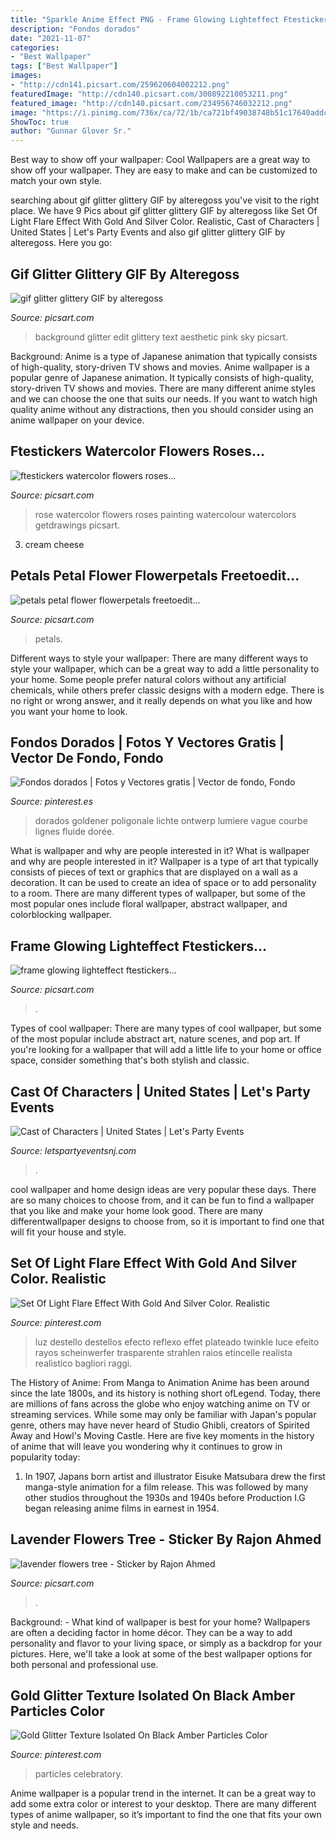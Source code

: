 ```yaml
---
title: "Sparkle Anime Effect PNG - Frame Glowing Lighteffect Ftestickers..."
description: "Fondos dorados"
date: "2021-11-07"
categories:
- "Best Wallpaper"
tags: ["Best Wallpaper"]
images:
- "http://cdn141.picsart.com/259620604002212.png"
featuredImage: "http://cdn140.picsart.com/300892210053211.png"
featured_image: "http://cdn140.picsart.com/234956746032212.png"
image: "https://i.pinimg.com/736x/ca/72/1b/ca721bf49038748b51c17640addca4fe.jpg"
ShowToc: true
author: "Gunnar Glover Sr."
---
```



Best way to show off your wallpaper:
Cool Wallpapers are a great way to show off your wallpaper. They are easy to make and can be customized to match your own style.

	

		
searching about gif glitter glittery GIF by alteregoss you've visit to the right place. We have 9 Pics about gif glitter glittery GIF by alteregoss like Set Of Light Flare Effect With Gold And Silver Color. Realistic, Cast of Characters | United States | Let&#039;s Party Events and also gif glitter glittery GIF by alteregoss. Here you go:
		
    
## Gif Glitter Glittery GIF By Alteregoss

<img loading=lazy src="http://cdn140.picsart.com/330334115071201.gif?to=min&amp;r=1024" onerror="this.onerror=null;this.src='https://tse1.mm.bing.net/th?id=OIP.Dj_q5Mz6Q6sh9bIeJCreXQHaJQ&amp;pid=15.1';" alt="gif glitter glittery GIF by alteregoss">

_Source: picsart.com_

>background glitter edit glittery text aesthetic pink sky picsart. 

	

Background: Anime is a type of Japanese animation that typically consists of high-quality, story-driven TV shows and movies.
Anime wallpaper is a popular genre of Japanese animation. It typically consists of high-quality, story-driven TV shows and movies. There are many different anime styles and we can choose the one that suits our needs. If you want to watch high quality anime without any distractions, then you should consider using an anime wallpaper on your device.

    
## Ftestickers Watercolor Flowers Roses...

<img loading=lazy src="http://cdn131.picsart.com/267649865029211.png" onerror="this.onerror=null;this.src='https://tse2.mm.bing.net/th?id=OIP.3IR-o0mqcW1wQEFKI6dgiQHaKV&amp;pid=15.1';" alt="ftestickers watercolor flowers roses...">

_Source: picsart.com_

>rose watercolor flowers roses painting watercolour watercolors getdrawings picsart. 

	

3. cream cheese 

    
## Petals Petal Flower Flowerpetals Freetoedit...

<img loading=lazy src="http://cdn140.picsart.com/300892210053211.png" onerror="this.onerror=null;this.src='https://tse2.mm.bing.net/th?id=OIP.OmUDZp26ny5vpcPtZeaMsAHaHa&amp;pid=15.1';" alt="petals petal flower flowerpetals freetoedit...">

_Source: picsart.com_

>petals. 

	

Different ways to style your wallpaper:
There are many different ways to style your wallpaper, which can be a great way to add a little personality to your home. Some people prefer natural colors without any artificial chemicals, while others prefer classic designs with a modern edge. There is no right or wrong answer, and it really depends on what you like and how you want your home to look.

    
## Fondos Dorados | Fotos Y Vectores Gratis | Vector De Fondo, Fondo

<img loading=lazy src="https://i.pinimg.com/736x/21/de/1e/21de1ea6a215caa3dcb71108cedd65cb.jpg" onerror="this.onerror=null;this.src='https://tse3.mm.bing.net/th?id=OIP.cm6cOY5xU1qYdIQHXiHEwQHaE7&amp;pid=15.1';" alt="Fondos dorados | Fotos y Vectores gratis | Vector de fondo, Fondo">

_Source: pinterest.es_

>dorados goldener poligonale lichte ontwerp lumiere vague courbe lignes fluide dorée. 

	

What is wallpaper and why are people interested in it?
What is wallpaper and why are people interested in it?
Wallpaper is a type of art that typically consists of pieces of text or graphics that are displayed on a wall as a decoration. It can be used to create an idea of space or to add personality to a room. There are many different types of wallpaper, but some of the most popular ones include floral wallpaper, abstract wallpaper, and colorblocking wallpaper.

    
## Frame Glowing Lighteffect Ftestickers...

<img loading=lazy src="http://cdn140.picsart.com/234956746032212.png" onerror="this.onerror=null;this.src='https://tse2.mm.bing.net/th?id=OIP.mqdhL6x3jjc7SvT07bT0QQAAAA&amp;pid=15.1';" alt="frame glowing lighteffect ftestickers...">

_Source: picsart.com_

>. 

	

Types of cool wallpaper:
There are many types of cool wallpaper, but some of the most popular include abstract art, nature scenes, and pop art. If you're looking for a wallpaper that will add a little life to your home or office space, consider something that's both stylish and classic.

    
## Cast Of Characters | United States | Let&#039;s Party Events

<img loading=lazy src="https://static.wixstatic.com/media/a4d50a_cff099583f5746d1ad8a1ddd6a147e58~mv2.png/v1/fill/w_429,h_196,al_c,usm_0.66_1.00_0.01/anime-sparkle-png-7.png" onerror="this.onerror=null;this.src='https://tse2.mm.bing.net/th?id=OIP.ilzmQ5tHXSQjty7i6z9jXgAAAA&amp;pid=15.1';" alt="Cast of Characters | United States | Let&#039;s Party Events">

_Source: letspartyeventsnj.com_

>. 

	

cool wallpaper and home design ideas are very popular these days. There are so many choices to choose from, and it can be fun to find a wallpaper that you like and make your home look good. There are many differentwallpaper designs to choose from, so it is important to find one that will fit your house and style.

    
## Set Of Light Flare Effect With Gold And Silver Color. Realistic

<img loading=lazy src="https://i.pinimg.com/736x/ca/72/1b/ca721bf49038748b51c17640addca4fe.jpg" onerror="this.onerror=null;this.src='https://tse4.mm.bing.net/th?id=OIP.TYJlQUmNWfBJM3_kv2n8FgHaHa&amp;pid=15.1';" alt="Set Of Light Flare Effect With Gold And Silver Color. Realistic">

_Source: pinterest.com_

>luz destello destellos efecto reflexo effet plateado twinkle luce efeito rayos scheinwerfer trasparente strahlen raios etincelle realista realistico bagliori raggi. 

	

The History of Anime: From Manga to Animation
Anime has been around since the late 1800s, and its history is nothing short ofLegend. Today, there are millions of fans across the globe who enjoy watching anime on TV or streaming services. While some may only be familiar with Japan's popular genre, others may have never heard of Studio Ghibli, creators of Spirited Away and Howl's Moving Castle. Here are five key moments in the history of anime that will leave you wondering why it continues to grow in popularity today:
1) In 1907, Japans born artist and illustrator Eisuke Matsubara drew the first manga-style animation for a film release. This was followed by many other studios throughout the 1930s and 1940s before Production I.G began releasing anime films in earnest in 1954.

    
## Lavender Flowers Tree - Sticker By Rajon Ahmed

<img loading=lazy src="http://cdn141.picsart.com/259620604002212.png" onerror="this.onerror=null;this.src='https://tse1.mm.bing.net/th?id=OIP.WGZvbbwvOTxEVKRLWCk4bAHaHa&amp;pid=15.1';" alt="lavender flowers tree - Sticker by Rajon Ahmed">

_Source: picsart.com_

>. 

	

Background: - What kind of wallpaper is best for your home?
Wallpapers are often a deciding factor in home décor. They can be a way to add personality and flavor to your living space, or simply as a backdrop for your pictures. Here, we'll take a look at some of the best wallpaper options for both personal and professional use.

    
## Gold Glitter Texture Isolated On Black Amber Particles Color

<img loading=lazy src="https://i.pinimg.com/736x/8d/f8/95/8df8958cf9b43ac6ded354dedc3c6c0c.jpg" onerror="this.onerror=null;this.src='https://tse4.mm.bing.net/th?id=OIP.uxJQD04NUzEWHE23km8IVQAAAA&amp;pid=15.1';" alt="Gold Glitter Texture Isolated On Black Amber Particles Color">

_Source: pinterest.com_

>particles celebratory. 

	

Anime wallpaper is a popular trend in the internet. It can be a great way to add some extra color or interest to your desktop. There are many different types of anime wallpaper, so it’s important to find the one that fits your own style and needs.

